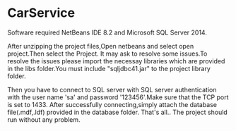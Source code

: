 # CarService
Software required NetBeans IDE 8.2 and Microsoft SQL Server 2014.

After unzipping the project files,Open netbeans and select open project.Then select the Project. It may ask to resolve some issues.To resolve the issues please import the necessay libraries which are provided in the libs folder.You must include "sqljdbc41.jar" to the project library folder.

Then you have to connect to SQL server with SQL server authentication with the user name 'sa' and password '123456'.Make sure that the TCP port is set to 1433. After successfully connecting,simply attach the database file(.mdf,.ldf) provided in the database folder. That's all.. The project should run without any problem.

